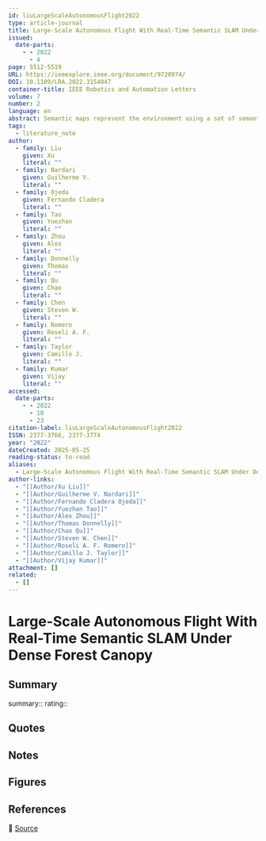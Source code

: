 ```yaml
---
id: liuLargeScaleAutonomousFlight2022
type: article-journal
title: Large-Scale Autonomous Flight With Real-Time Semantic SLAM Under Dense Forest Canopy
issued:
  date-parts:
    - - 2022
      - 4
page: 5512-5519
URL: https://ieeexplore.ieee.org/document/9720974/
DOI: 10.1109/LRA.2022.3154047
container-title: IEEE Robotics and Automation Letters
volume: 7
number: 2
language: en
abstract: Semantic maps represent the environment using a set of semantically meaningful objects. This representation is storageefﬁcient, less ambiguous, and more informative, thus facilitating large-scale autonomy and the acquisition of actionable information in highly unstructured, GPS-denied environments. In this letter, we propose an integrated system that can perform large-scale autonomous ﬂights and real-time semantic mapping in challenging under-canopy environments. We detect and model tree trunks and ground planes from LiDAR data, which are associated across scans and used to constrain robot poses as well as tree trunk models. The autonomous navigation module utilizes a multi-level planning and mapping framework and computes dynamically feasible trajectories that lead the UAV to build a semantic map of the user-deﬁned region of interest in a computationally and storage efﬁcient manner. A drift-compensation mechanism is designed to minimize the odometry drift using semantic SLAM outputs in real time, while maintaining planner optimality and controller stability. This leads the UAV to execute its mission accurately and safely at scale.
tags:
  - literature_note
author:
  - family: Liu
    given: Xu
    literal: ""
  - family: Nardari
    given: Guilherme V.
    literal: ""
  - family: Ojeda
    given: Fernando Cladera
    literal: ""
  - family: Tao
    given: Yuezhan
    literal: ""
  - family: Zhou
    given: Alex
    literal: ""
  - family: Donnelly
    given: Thomas
    literal: ""
  - family: Qu
    given: Chao
    literal: ""
  - family: Chen
    given: Steven W.
    literal: ""
  - family: Romero
    given: Roseli A. F.
    literal: ""
  - family: Taylor
    given: Camillo J.
    literal: ""
  - family: Kumar
    given: Vijay
    literal: ""
accessed:
  date-parts:
    - - 2022
      - 10
      - 23
citation-label: liuLargeScaleAutonomousFlight2022
ISSN: 2377-3766, 2377-3774
year: "2022"
dateCreated: 2025-05-25
reading-status: to-read
aliases:
  - Large-Scale Autonomous Flight With Real-Time Semantic SLAM Under Dense Forest Canopy
author-links:
  - "[[Author/Xu Liu]]"
  - "[[Author/Guilherme V. Nardari]]"
  - "[[Author/Fernando Cladera Ojeda]]"
  - "[[Author/Yuezhan Tao]]"
  - "[[Author/Alex Zhou]]"
  - "[[Author/Thomas Donnelly]]"
  - "[[Author/Chao Qu]]"
  - "[[Author/Steven W. Chen]]"
  - "[[Author/Roseli A. F. Romero]]"
  - "[[Author/Camillo J. Taylor]]"
  - "[[Author/Vijay Kumar]]"
attachment: []
related:
  - []
---
```


# Large-Scale Autonomous Flight With Real-Time Semantic SLAM Under Dense Forest Canopy

## Summary
summary::
rating::

## Quotes

## Notes

## Figures

## References

🔗 [Source](https://ieeexplore.ieee.org/document/9720974/)

